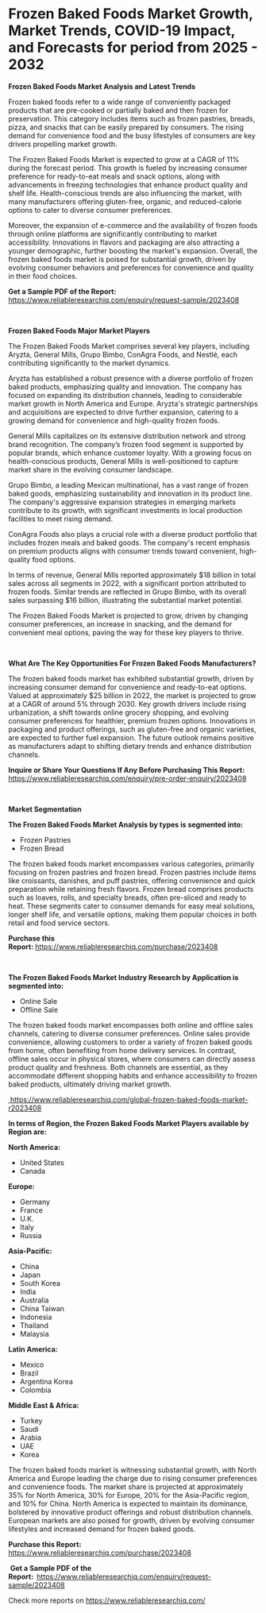 <p><h1>Frozen Baked Foods Market Growth, Market Trends, COVID-19 Impact, and Forecasts for period from 2025 - 2032</h1></p><p><strong>Frozen Baked Foods Market Analysis and Latest Trends</strong></p>
<p><p>Frozen baked foods refer to a wide range of conveniently packaged products that are pre-cooked or partially baked and then frozen for preservation. This category includes items such as frozen pastries, breads, pizza, and snacks that can be easily prepared by consumers. The rising demand for convenience food and the busy lifestyles of consumers are key drivers propelling market growth.</p><p>The Frozen Baked Foods Market is expected to grow at a CAGR of 11% during the forecast period. This growth is fueled by increasing consumer preference for ready-to-eat meals and snack options, along with advancements in freezing technologies that enhance product quality and shelf life. Health-conscious trends are also influencing the market, with many manufacturers offering gluten-free, organic, and reduced-calorie options to cater to diverse consumer preferences.</p><p>Moreover, the expansion of e-commerce and the availability of frozen foods through online platforms are significantly contributing to market accessibility. Innovations in flavors and packaging are also attracting a younger demographic, further boosting the market's expansion. Overall, the frozen baked foods market is poised for substantial growth, driven by evolving consumer behaviors and preferences for convenience and quality in their food choices.</p></p>
<p><strong>Get a Sample PDF of the Report:&nbsp;</strong> <a href="https://www.reliableresearchiq.com/enquiry/request-sample/2023408?utm_campaign=2455&utm_medium=2&utm_source=Github&utm_content=ia&utm_term=29032025&utm_id=frozen-baked-foods">https://www.reliableresearchiq.com/enquiry/request-sample/2023408</a></p>
<p>&nbsp;</p>
<p><strong>Frozen Baked Foods Major Market Players</strong></p>
<p><p>The Frozen Baked Foods Market comprises several key players, including Aryzta, General Mills, Grupo Bimbo, ConAgra Foods, and Nestlé, each contributing significantly to the market dynamics. </p><p>Aryzta has established a robust presence with a diverse portfolio of frozen baked products, emphasizing quality and innovation. The company has focused on expanding its distribution channels, leading to considerable market growth in North America and Europe. Aryzta's strategic partnerships and acquisitions are expected to drive further expansion, catering to a growing demand for convenience and high-quality frozen foods.</p><p>General Mills capitalizes on its extensive distribution network and strong brand recognition. The company’s frozen food segment is supported by popular brands, which enhance customer loyalty. With a growing focus on health-conscious products, General Mills is well-positioned to capture market share in the evolving consumer landscape.</p><p>Grupo Bimbo, a leading Mexican multinational, has a vast range of frozen baked goods, emphasizing sustainability and innovation in its product line. The company's aggressive expansion strategies in emerging markets contribute to its growth, with significant investments in local production facilities to meet rising demand.</p><p>ConAgra Foods also plays a crucial role with a diverse product portfolio that includes frozen meals and baked goods. The company's recent emphasis on premium products aligns with consumer trends toward convenient, high-quality food options.</p><p>In terms of revenue, General Mills reported approximately $18 billion in total sales across all segments in 2022, with a significant portion attributed to frozen foods. Similar trends are reflected in Grupo Bimbo, with its overall sales surpassing $16 billion, illustrating the substantial market potential.</p><p>The Frozen Baked Foods Market is projected to grow, driven by changing consumer preferences, an increase in snacking, and the demand for convenient meal options, paving the way for these key players to thrive.</p></p>
<p>&nbsp;</p>
<p><strong>What Are The Key Opportunities For Frozen Baked Foods Manufacturers?</strong></p>
<p><p>The frozen baked foods market has exhibited substantial growth, driven by increasing consumer demand for convenience and ready-to-eat options. Valued at approximately $25 billion in 2022, the market is projected to grow at a CAGR of around 5% through 2030. Key growth drivers include rising urbanization, a shift towards online grocery shopping, and evolving consumer preferences for healthier, premium frozen options. Innovations in packaging and product offerings, such as gluten-free and organic varieties, are expected to further fuel expansion. The future outlook remains positive as manufacturers adapt to shifting dietary trends and enhance distribution channels.</p></p>
<p><strong>Inquire or Share Your Questions If Any Before Purchasing This Report:</strong> <a href="https://www.reliableresearchiq.com/enquiry/pre-order-enquiry/2023408?utm_campaign=2455&utm_medium=2&utm_source=Github&utm_content=ia&utm_term=29032025&utm_id=frozen-baked-foods">https://www.reliableresearchiq.com/enquiry/pre-order-enquiry/2023408</a></p>
<p>&nbsp;</p>
<p><strong>Market Segmentation</strong></p>
<p><strong>The Frozen Baked Foods Market Analysis by types is segmented into:</strong></p>
<p><ul><li>Frozen Pastries</li><li>Frozen Bread</li></ul></p>
<p><p>The frozen baked foods market encompasses various categories, primarily focusing on frozen pastries and frozen bread. Frozen pastries include items like croissants, danishes, and puff pastries, offering convenience and quick preparation while retaining fresh flavors. Frozen bread comprises products such as loaves, rolls, and specialty breads, often pre-sliced and ready to heat. These segments cater to consumer demands for easy meal solutions, longer shelf life, and versatile options, making them popular choices in both retail and food service sectors.</p></p>
<p><strong>Purchase this Report:&nbsp;</strong><a href="https://www.reliableresearchiq.com/purchase/2023408?utm_campaign=2455&utm_medium=2&utm_source=Github&utm_content=ia&utm_term=29032025&utm_id=frozen-baked-foods">https://www.reliableresearchiq.com/purchase/2023408</a></p>
<p>&nbsp;</p>
<p><strong>The Frozen Baked Foods Market Industry Research by Application is segmented into:</strong></p>
<p><ul><li>Online Sale</li><li>Offline Sale</li></ul></p>
<p><p>The frozen baked foods market encompasses both online and offline sales channels, catering to diverse consumer preferences. Online sales provide convenience, allowing customers to order a variety of frozen baked goods from home, often benefiting from home delivery services. In contrast, offline sales occur in physical stores, where consumers can directly assess product quality and freshness. Both channels are essential, as they accommodate different shopping habits and enhance accessibility to frozen baked products, ultimately driving market growth.</p></p>
<p><a href="https://www.reliableresearchiq.com/global-frozen-baked-foods-market-r2023408?utm_campaign=2455&utm_medium=2&utm_source=Github&utm_content=ia&utm_term=29032025&utm_id=frozen-baked-foods">&nbsp;https://www.reliableresearchiq.com/global-frozen-baked-foods-market-r2023408</a></p>
<p><strong>In terms of Region, the Frozen Baked Foods Market Players available by Region are:</strong></p>
<p>
    <p> <strong> North America: </strong>
        <ul>
            <li>United States</li>
            <li>Canada</li>
        </ul>
        </p> 
    <p> <strong> Europe: </strong>
        <ul>
            <li>Germany</li>
            <li>France</li>
            <li>U.K.</li>
            <li>Italy</li>
            <li>Russia</li>
        </ul>
        </p> 
    <p> <strong> Asia-Pacific: </strong>
        <ul>
            <li>China</li>
            <li>Japan</li>
            <li>South Korea</li>
            <li>India</li>
            <li>Australia</li>
            <li>China Taiwan</li>
            <li>Indonesia</li>
            <li>Thailand</li>
            <li>Malaysia</li>
        </ul>
        </p> 
    <p> <strong> Latin America: </strong>
        <ul>
            <li>Mexico</li>
            <li>Brazil</li>
            <li>Argentina Korea</li>
            <li>Colombia</li>
        </ul>
        </p> 
    <p> <strong> Middle East & Africa: </strong>
        <ul>
            <li>Turkey</li>
            <li>Saudi</li>
            <li>Arabia</li>
            <li>UAE</li>
            <li>Korea</li>
        </ul>
    </p>
    </p>
<p><p>The frozen baked foods market is witnessing substantial growth, with North America and Europe leading the charge due to rising consumer preferences and convenience foods. The market share is projected at approximately 35% for North America, 30% for Europe, 20% for the Asia-Pacific region, and 10% for China. North America is expected to maintain its dominance, bolstered by innovative product offerings and robust distribution channels. European markets are also poised for growth, driven by evolving consumer lifestyles and increased demand for frozen baked goods.</p></p>
<p><strong>Purchase this Report: </strong><a href="https://www.reliableresearchiq.com/purchase/2023408?utm_campaign=2455&utm_medium=2&utm_source=Github&utm_content=ia&utm_term=29032025&utm_id=frozen-baked-foods">https://www.reliableresearchiq.com/purchase/2023408</a></p>
<p>&nbsp;<strong>Get a Sample PDF of the Report:&nbsp;&nbsp;</strong><a href="https://www.reliableresearchiq.com/enquiry/request-sample/2023408?utm_campaign=2455&utm_medium=2&utm_source=Github&utm_content=ia&utm_term=29032025&utm_id=frozen-baked-foods">https://www.reliableresearchiq.com/enquiry/request-sample/2023408</a></p>
<p><strong></strong></p>
<p>Check more reports on <a href="https://www.reliableresearchiq.com/?utm_campaign=2455&utm_medium=2&utm_source=Github&utm_content=ia&utm_term=29032025&utm_id=frozen-baked-foods">https://www.reliableresearchiq.com/</a></p>